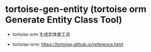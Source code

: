 # tortoise-gen-entity (tortoise orm Generate Entity Class Tool)

- tortoise orm 生成实体类工具

- tortoise-orm:
https://tortoise.github.io/reference.html
